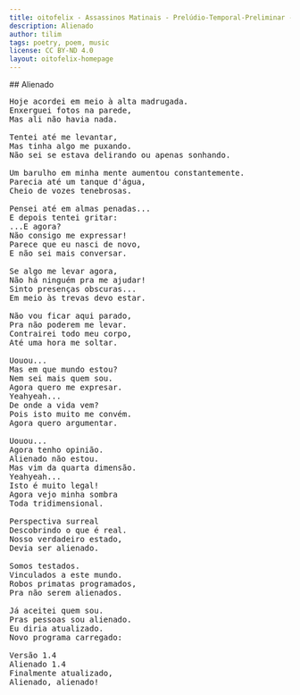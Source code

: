 ```yaml
---
title: oitofelix - Assassinos Matinais - Prelúdio-Temporal-Preliminar - Alienado
description: Alienado
author: tilim
tags: poetry, poem, music
license: CC BY-ND 4.0
layout: oitofelix-homepage
---
```

<div id="markdown" markdown="1">
## Alienado

<pre class="poem">
Hoje acordei em meio à alta madrugada.
Enxerguei fotos na parede,
Mas ali não havia nada.

Tentei até me levantar,
Mas tinha algo me puxando.
Não sei se estava delirando ou apenas sonhando.

Um barulho em minha mente aumentou constantemente.
Parecia até um tanque d'água,
Cheio de vozes tenebrosas.

Pensei até em almas penadas...
E depois tentei gritar:
...E agora?
Não consigo me expressar!
Parece que eu nasci de novo,
E não sei mais conversar.

Se algo me levar agora,
Não há ninguém pra me ajudar!
Sinto presenças obscuras...
Em meio às trevas devo estar.

Não vou ficar aqui parado,
Pra não poderem me levar.
Contrairei todo meu corpo,
Até uma hora me soltar.

Uouou...
Mas em que mundo estou?
Nem sei mais quem sou.
Agora quero me expresar.
Yeahyeah...
De onde a vida vem?
Pois isto muito me convém.
Agora quero argumentar.

Uouou...
Agora tenho opinião.
Alienado não estou.
Mas vim da quarta dimensão.
Yeahyeah...
Isto é muito legal!
Agora vejo minha sombra
Toda tridimensional.

Perspectiva surreal
Descobrindo o que é real.
Nosso verdadeiro estado,
Devia ser alienado.

Somos testados.
Vinculados a este mundo.
Robos primatas programados,
Pra não serem alienados.

Já aceitei quem sou.
Pras pessoas sou alienado.
Eu diria atualizado.
Novo programa carregado:

Versão 1.4
Alienado 1.4
Finalmente atualizado,
Alienado, alienado!
</pre>

</div>
